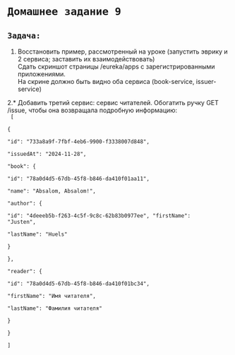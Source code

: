 # `Домашнее задание 9`

## `Задача:`  
1. Восстановить пример, рассмотренный на уроке (запустить эврику и 2 сервиса; заставить их взаимодействовать)  
Сдать скриншот страницы /eureka/apps с зарегистрированными приложениями.  
На скрине должно быть видно оба сервиса (book-service, issuer-service)

2.* Добавить третий сервис: сервис читателей.
Обогатить ручку GET /issue, чтобы она возвращала подробную информацию:  
<code>
[   
  {    
    "id":   "733a8a9f-7fbf-4eb6-9900-f3338007d848",  
    "issuedAt": "2024-11-28",  
    "book": {  
      "id":   "78a0d4d5-67db-45f8-b846-da410f01aa11",  
      "name": "Absalom, Absalom!",  
      "author": {  
        "id":   "4deeeb5b-f263-4c5f-9c8c-62b83b0977ee", 
        "firstName": "Justen",  
        "lastName": "Huels"  
      }  
    },  
    "reader": {  
      "id":   "78a0d4d5-67db-45f8-b846-da410f01bc34",  
      "firstName": "Имя читателя",  
      "lastName": "Фамилия читателя"  
    }  
  }  
]  
</code>